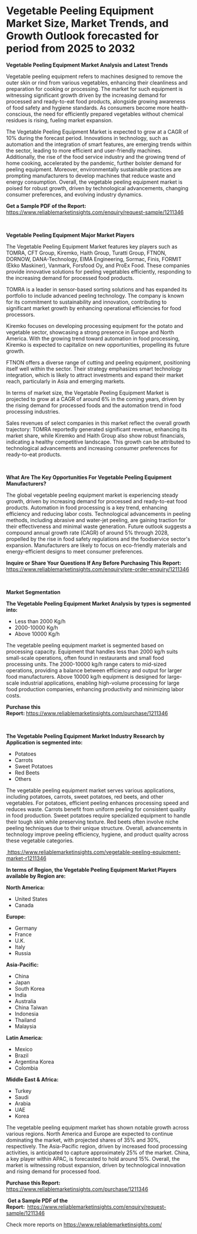 <p><h1>Vegetable Peeling Equipment Market Size, Market Trends, and Growth Outlook forecasted for period from 2025 to 2032</h1></p><p><strong>Vegetable Peeling Equipment Market Analysis and Latest Trends</strong></p>
<p><p>Vegetable peeling equipment refers to machines designed to remove the outer skin or rind from various vegetables, enhancing their cleanliness and preparation for cooking or processing. The market for such equipment is witnessing significant growth driven by the increasing demand for processed and ready-to-eat food products, alongside growing awareness of food safety and hygiene standards. As consumers become more health-conscious, the need for efficiently prepared vegetables without chemical residues is rising, fueling market expansion.</p><p>The Vegetable Peeling Equipment Market is expected to grow at a CAGR of 10% during the forecast period. Innovations in technology, such as automation and the integration of smart features, are emerging trends within the sector, leading to more efficient and user-friendly machines. Additionally, the rise of the food service industry and the growing trend of home cooking, accelerated by the pandemic, further bolster demand for peeling equipment. Moreover, environmentally sustainable practices are prompting manufacturers to develop machines that reduce waste and energy consumption. Overall, the vegetable peeling equipment market is poised for robust growth, driven by technological advancements, changing consumer preferences, and evolving industry dynamics.</p></p>
<p><strong>Get a Sample PDF of the Report:&nbsp;</strong> <a href="https://www.reliablemarketinsights.com/enquiry/request-sample/1211346?utm_campaign=3554&utm_medium=2&utm_source=Github&utm_content=ia&utm_term=24032025&utm_id=vegetable-peeling-equipment">https://www.reliablemarketinsights.com/enquiry/request-sample/1211346</a></p>
<p>&nbsp;</p>
<p><strong>Vegetable Peeling Equipment Major Market Players</strong></p>
<p><p>The Vegetable Peeling Equipment Market features key players such as TOMRA, CFT Group, Kiremko, Haith Group, Turatti Group, FTNON, DORNOW, DANA-Technology, EIMA Engineering, Sormac, Finis, FORMIT (Ekko Maskiner), Vanmark, Forsfood Oy, and ProEx Food. These companies provide innovative solutions for peeling vegetables efficiently, responding to the increasing demand for processed food products.</p><p>TOMRA is a leader in sensor-based sorting solutions and has expanded its portfolio to include advanced peeling technology. The company is known for its commitment to sustainability and innovation, contributing to significant market growth by enhancing operational efficiencies for food processors. </p><p>Kiremko focuses on developing processing equipment for the potato and vegetable sector, showcasing a strong presence in Europe and North America. With the growing trend toward automation in food processing, Kiremko is expected to capitalize on new opportunities, propelling its future growth.</p><p>FTNON offers a diverse range of cutting and peeling equipment, positioning itself well within the sector. Their strategy emphasizes smart technology integration, which is likely to attract investments and expand their market reach, particularly in Asia and emerging markets.</p><p>In terms of market size, the Vegetable Peeling Equipment Market is projected to grow at a CAGR of around 6% in the coming years, driven by the rising demand for processed foods and the automation trend in food processing industries. </p><p>Sales revenues of select companies in this market reflect the overall growth trajectory: TOMRA reportedly generated significant revenue, enhancing its market share, while Kiremko and Haith Group also show robust financials, indicating a healthy competitive landscape. This growth can be attributed to technological advancements and increasing consumer preferences for ready-to-eat products.</p></p>
<p>&nbsp;</p>
<p><strong>What Are The Key Opportunities For Vegetable Peeling Equipment Manufacturers?</strong></p>
<p><p>The global vegetable peeling equipment market is experiencing steady growth, driven by increasing demand for processed and ready-to-eat food products. Automation in food processing is a key trend, enhancing efficiency and reducing labor costs. Technological advancements in peeling methods, including abrasive and water-jet peeling, are gaining traction for their effectiveness and minimal waste generation. Future outlook suggests a compound annual growth rate (CAGR) of around 5% through 2028, propelled by the rise in food safety regulations and the foodservice sector's expansion. Manufacturers are likely to focus on eco-friendly materials and energy-efficient designs to meet consumer preferences.</p></p>
<p><strong>Inquire or Share Your Questions If Any Before Purchasing This Report:</strong> <a href="https://www.reliablemarketinsights.com/enquiry/pre-order-enquiry/1211346?utm_campaign=3554&utm_medium=2&utm_source=Github&utm_content=ia&utm_term=24032025&utm_id=vegetable-peeling-equipment">https://www.reliablemarketinsights.com/enquiry/pre-order-enquiry/1211346</a></p>
<p>&nbsp;</p>
<p><strong>Market Segmentation</strong></p>
<p><strong>The Vegetable Peeling Equipment Market Analysis by types is segmented into:</strong></p>
<p><ul><li>Less than 2000 Kg/h</li><li>2000-10000 Kg/h</li><li>Above 10000 Kg/h</li></ul></p>
<p><p>The vegetable peeling equipment market is segmented based on processing capacity. Equipment that handles less than 2000 kg/h suits small-scale operations, often found in restaurants and small food processing units. The 2000-10000 kg/h range caters to mid-sized operations, providing a balance between efficiency and output for larger food manufacturers. Above 10000 kg/h equipment is designed for large-scale industrial applications, enabling high-volume processing for large food production companies, enhancing productivity and minimizing labor costs.</p></p>
<p><strong>Purchase this Report:&nbsp;</strong><a href="https://www.reliablemarketinsights.com/purchase/1211346?utm_campaign=3554&utm_medium=2&utm_source=Github&utm_content=ia&utm_term=24032025&utm_id=vegetable-peeling-equipment">https://www.reliablemarketinsights.com/purchase/1211346</a></p>
<p>&nbsp;</p>
<p><strong>The Vegetable Peeling Equipment Market Industry Research by Application is segmented into:</strong></p>
<p><ul><li>Potatoes</li><li>Carrots</li><li>Sweet Potatoes</li><li>Red Beets</li><li>Others</li></ul></p>
<p><p>The vegetable peeling equipment market serves various applications, including potatoes, carrots, sweet potatoes, red beets, and other vegetables. For potatoes, efficient peeling enhances processing speed and reduces waste. Carrots benefit from uniform peeling for consistent quality in food production. Sweet potatoes require specialized equipment to handle their tough skin while preserving texture. Red beets often involve niche peeling techniques due to their unique structure. Overall, advancements in technology improve peeling efficiency, hygiene, and product quality across these vegetable categories.</p></p>
<p><a href="https://www.reliablemarketinsights.com/vegetable-peeling-equipment-market-r1211346?utm_campaign=3554&utm_medium=2&utm_source=Github&utm_content=ia&utm_term=24032025&utm_id=vegetable-peeling-equipment">&nbsp;https://www.reliablemarketinsights.com/vegetable-peeling-equipment-market-r1211346</a></p>
<p><strong>In terms of Region, the Vegetable Peeling Equipment Market Players available by Region are:</strong></p>
<p>
    <p> <strong> North America: </strong>
        <ul>
            <li>United States</li>
            <li>Canada</li>
        </ul>
        </p> 
    <p> <strong> Europe: </strong>
        <ul>
            <li>Germany</li>
            <li>France</li>
            <li>U.K.</li>
            <li>Italy</li>
            <li>Russia</li>
        </ul>
        </p> 
    <p> <strong> Asia-Pacific: </strong>
        <ul>
            <li>China</li>
            <li>Japan</li>
            <li>South Korea</li>
            <li>India</li>
            <li>Australia</li>
            <li>China Taiwan</li>
            <li>Indonesia</li>
            <li>Thailand</li>
            <li>Malaysia</li>
        </ul>
        </p> 
    <p> <strong> Latin America: </strong>
        <ul>
            <li>Mexico</li>
            <li>Brazil</li>
            <li>Argentina Korea</li>
            <li>Colombia</li>
        </ul>
        </p> 
    <p> <strong> Middle East & Africa: </strong>
        <ul>
            <li>Turkey</li>
            <li>Saudi</li>
            <li>Arabia</li>
            <li>UAE</li>
            <li>Korea</li>
        </ul>
    </p>
    </p>
<p><p>The vegetable peeling equipment market has shown notable growth across various regions. North America and Europe are expected to continue dominating the market, with projected shares of 35% and 30%, respectively. The Asia-Pacific region, driven by increased food processing activities, is anticipated to capture approximately 25% of the market. China, a key player within APAC, is forecasted to hold around 15%. Overall, the market is witnessing robust expansion, driven by technological innovation and rising demand for processed food.</p></p>
<p><strong>Purchase this Report: </strong><a href="https://www.reliablemarketinsights.com/purchase/1211346?utm_campaign=3554&utm_medium=2&utm_source=Github&utm_content=ia&utm_term=24032025&utm_id=vegetable-peeling-equipment">https://www.reliablemarketinsights.com/purchase/1211346</a></p>
<p>&nbsp;<strong>Get a Sample PDF of the Report:&nbsp;&nbsp;</strong><a href="https://www.reliablemarketinsights.com/enquiry/request-sample/1211346?utm_campaign=3554&utm_medium=2&utm_source=Github&utm_content=ia&utm_term=24032025&utm_id=vegetable-peeling-equipment">https://www.reliablemarketinsights.com/enquiry/request-sample/1211346</a></p>
<p><strong></strong></p>
<p>Check more reports on <a href="https://www.reliablemarketinsights.com/?utm_campaign=3554&utm_medium=2&utm_source=Github&utm_content=ia&utm_term=24032025&utm_id=vegetable-peeling-equipment">https://www.reliablemarketinsights.com/</a></p>